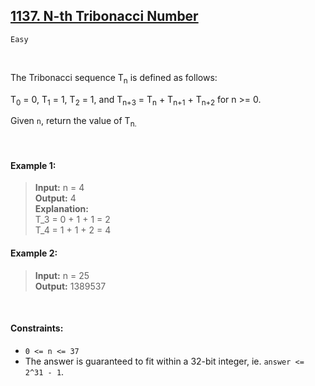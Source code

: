 ## [1137. N-th Tribonacci Number](https://leetcode.com/problems/n-th-tribonacci-number/)

<code>Easy</code>

<br>

The Tribonacci sequence T<sub>n</sub> is defined as follows: 

T<sub>0</sub> = 0, T<sub>1</sub> = 1, T<sub>2</sub> = 1, and T<sub>n+3</sub> = T<sub>n</sub> + T<sub>n+1</sub> + T<sub>n+2</sub> for n >= 0.

Given <code>n</code>, return the value of T<sub>n.

<br>

#### Example 1:

> __Input:__ n = 4  
> __Output:__ 4  
> __Explanation:__  
> T_3 = 0 + 1 + 1 = 2  
> T_4 = 1 + 1 + 2 = 4  

#### Example 2:

> __Input:__ n = 25  
> __Output:__ 1389537  

<br>

#### Constraints:

- <code>0 <= n <= 37</code>
- The answer is guaranteed to fit within a 32-bit integer, ie. <code>answer <= 2^31 - 1</code>.
